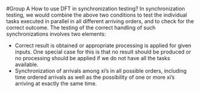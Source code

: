 #Group A How to use DFT in synchronization testing?
In synchronization testing, we would combine the above two conditions to test the individual tasks executed in parallel in all different arriving orders, and to check for the correct outcome. The testing of the correct handling of such synchronizations involves two elements:
* Correct result is obtained or appropriate processing is applied for given inputs. One special case for this is that no result should be produced or no processing should be applied if we do not have all the tasks available.
* Synchronization of arrivals among xi’s in all possible orders, including time ordered arrivals as well as the possibility of one or more xi’s arriving at exactly the same time.
